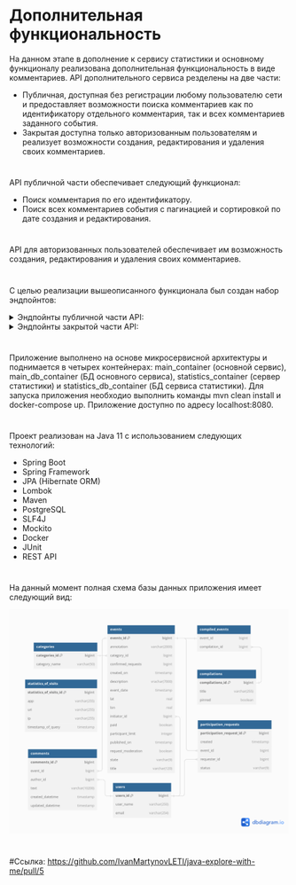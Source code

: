 # Дополнительная функциональность

На данном этапе в дополнение к сервису статистики и основному функционалу реализована дополнительная функциональность в
виде комментариев.
API дополнительного сервиса резделены на две части:
* Публичная, доступная без регистрации любому пользователю сети и предоставляет возможности поиска комментариев как по
  идентификатору отдельного комментария, так и всех комментариев заданного события.
* Закрытая доступна только авторизованным пользователям и реализует возможности создания, редактирования и удаления своих
  комментариев.

#
API публичной части обеспечивает следующий функционал:
* Поиск комментария по его идентификатору.
* Поиск всех комментариев события с пагинацией и сортировкой по дате создания и редактирования.

#
API для авторизованных пользователей обеспечивает им возможность создания, редактирования и удаления
своих комментариев.

#
С целью реализации вышеописанного функционала был создан набор эндпойнтов:

</details>

<details><summary>Эндпойнты публичной части API:</summary>

* GET /commets/{commentId} - получение полной информации и комментарии по его идентификатору.
* GET /comments/events/{eventId} - получение списка комментариев к событию.

</details>

</details>

<details><summary>Эндпойнты закрытой части API:</summary>

* POST /users/{userId}/comments - создание комментария авторизованным пользователем.
* PATCH /users/{userId}/comments/{commentId} - редактирование авторизованным пользователем
  своего комментария.
* DELETE /users/{userId}/comments/{commentId}/delete - удаление авторизованным пользователем
  своего комментария.

</details>


# 
Приложение выполнено на основе микросервисной архитектуры и поднимается в четырех контейнерах:
main_container (основной сервис), main_db_container (БД основного сервиса), statistics_container (сервер статистики)
и statistics_db_container (БД сервиса статистики). Для запуска приложения необходио выполнить команды mvn clean install и
docker-compose up. Приложение доступно по адресу localhost:8080.

#
Проект реализован на Java 11 с использованием следующих технологий:
* Spring Boot
* Spring Framework
* JPA (Hibernate ORM)
* Lombok
* Maven
* PostgreSQL
* SLF4J
* Mockito
* Docker
* JUnit
* REST API

#
На данный момент полная схема базы данных приложения имеет следующий вид:

![Диаграмма базы данных](/full_db_diagram.png)

#
#Ссылка: https://github.com/IvanMartynovLETI/java-explore-with-me/pull/5